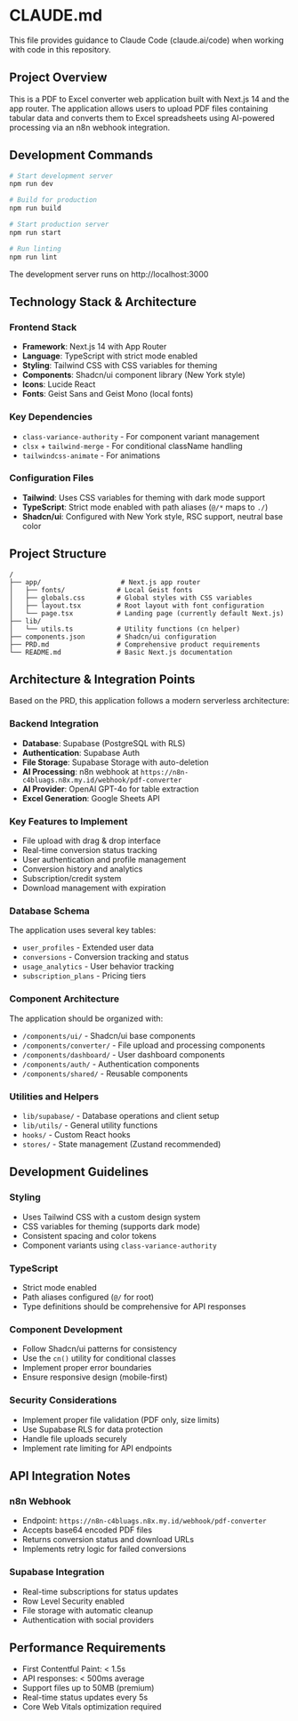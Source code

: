 # CLAUDE.md

This file provides guidance to Claude Code (claude.ai/code) when working with code in this repository.

## Project Overview

This is a PDF to Excel converter web application built with Next.js 14 and the app router. The application allows users to upload PDF files containing tabular data and converts them to Excel spreadsheets using AI-powered processing via an n8n webhook integration.

## Development Commands

```bash
# Start development server
npm run dev

# Build for production
npm run build

# Start production server
npm run start

# Run linting
npm run lint
```

The development server runs on http://localhost:3000

## Technology Stack & Architecture

### Frontend Stack
- **Framework**: Next.js 14 with App Router
- **Language**: TypeScript with strict mode enabled
- **Styling**: Tailwind CSS with CSS variables for theming
- **Components**: Shadcn/ui component library (New York style)
- **Icons**: Lucide React
- **Fonts**: Geist Sans and Geist Mono (local fonts)

### Key Dependencies
- `class-variance-authority` - For component variant management
- `clsx` + `tailwind-merge` - For conditional className handling
- `tailwindcss-animate` - For animations

### Configuration Files
- **Tailwind**: Uses CSS variables for theming with dark mode support
- **TypeScript**: Strict mode enabled with path aliases (`@/*` maps to `./`)
- **Shadcn/ui**: Configured with New York style, RSC support, neutral base color

## Project Structure

```
/
├── app/                    # Next.js app router
│   ├── fonts/             # Local Geist fonts
│   ├── globals.css        # Global styles with CSS variables
│   ├── layout.tsx         # Root layout with font configuration
│   └── page.tsx           # Landing page (currently default Next.js)
├── lib/
│   └── utils.ts           # Utility functions (cn helper)
├── components.json        # Shadcn/ui configuration
├── PRD.md                 # Comprehensive product requirements
└── README.md              # Basic Next.js documentation
```

## Architecture & Integration Points

Based on the PRD, this application follows a modern serverless architecture:

### Backend Integration
- **Database**: Supabase (PostgreSQL with RLS)
- **Authentication**: Supabase Auth
- **File Storage**: Supabase Storage with auto-deletion
- **AI Processing**: n8n webhook at `https://n8n-c4bluags.n8x.my.id/webhook/pdf-converter`
- **AI Provider**: OpenAI GPT-4o for table extraction
- **Excel Generation**: Google Sheets API

### Key Features to Implement
- File upload with drag & drop interface
- Real-time conversion status tracking
- User authentication and profile management
- Conversion history and analytics
- Subscription/credit system
- Download management with expiration

### Database Schema
The application uses several key tables:
- `user_profiles` - Extended user data
- `conversions` - Conversion tracking and status
- `usage_analytics` - User behavior tracking
- `subscription_plans` - Pricing tiers

### Component Architecture
The application should be organized with:
- `/components/ui/` - Shadcn/ui base components
- `/components/converter/` - File upload and processing components
- `/components/dashboard/` - User dashboard components
- `/components/auth/` - Authentication components
- `/components/shared/` - Reusable components

### Utilities and Helpers
- `lib/supabase/` - Database operations and client setup
- `lib/utils/` - General utility functions
- `hooks/` - Custom React hooks
- `stores/` - State management (Zustand recommended)

## Development Guidelines

### Styling
- Uses Tailwind CSS with a custom design system
- CSS variables for theming (supports dark mode)
- Consistent spacing and color tokens
- Component variants using `class-variance-authority`

### TypeScript
- Strict mode enabled
- Path aliases configured (`@/` for root)
- Type definitions should be comprehensive for API responses

### Component Development
- Follow Shadcn/ui patterns for consistency
- Use the `cn()` utility for conditional classes
- Implement proper error boundaries
- Ensure responsive design (mobile-first)

### Security Considerations
- Implement proper file validation (PDF only, size limits)
- Use Supabase RLS for data protection
- Handle file uploads securely
- Implement rate limiting for API endpoints

## API Integration Notes

### n8n Webhook
- Endpoint: `https://n8n-c4bluags.n8x.my.id/webhook/pdf-converter`
- Accepts base64 encoded PDF files
- Returns conversion status and download URLs
- Implements retry logic for failed conversions

### Supabase Integration
- Real-time subscriptions for status updates
- Row Level Security enabled
- File storage with automatic cleanup
- Authentication with social providers

## Performance Requirements

- First Contentful Paint: < 1.5s
- API responses: < 500ms average
- Support files up to 50MB (premium)
- Real-time status updates every 5s
- Core Web Vitals optimization required